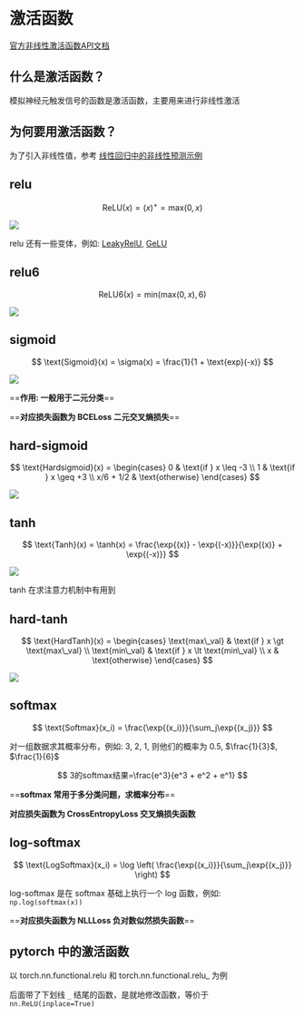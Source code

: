 # 激活函数

[官方非线性激活函数API文档](https://pytorch.org/docs/stable/nn.html#non-linear-activations-weighted-sum-nonlinearity)

## 什么是激活函数？

模拟神经元触发信号的函数是激活函数，主要用来进行非线性激活

## 为何要用激活函数？

为了引入非线性值，参考 [线性回归中的非线性预测示例](../机器学习算法/线性回归/非线性预测示例.py)

## relu

$$
\text{ReLU}(x) = (x)^{+} = \text{max}(0, x)
$$

![](md-img/激活函数_2024-07-25-08-42-59.png)

relu 还有一些变体，例如: [LeakyRelU](https://pytorch.org/docs/stable/generated/torch.nn.LeakyReLU.html), [GeLU](https://pytorch.org/docs/stable/generated/torch.nn.GELU.html)

## relu6

$$
\text{ReLU6}(x) = \text{min}(\text{max}(0, x), 6) 
$$

![](md-img/激活函数_2024-07-25-08-48-02.png)

## sigmoid

$$
\text{Sigmoid}(x) = \sigma(x) = \frac{1}{1 + \text{exp}(-x)}
$$

![](md-img/激活函数_2024-08-08-11-00-31.png)

==**作用: 一般用于二元分类**==

==**对应损失函数为 BCELoss 二元交叉熵损失**==

## hard-sigmoid

$$
\text{Hardsigmoid}(x) =
\begin{cases}
    0 & \text{if } x \leq -3 \\
    1 & \text{if } x \geq +3 \\
    x/6 + 1/2 & \text{otherwise}
\end{cases}
$$

![](md-img/激活函数_2024-08-08-10-44-22.png)

## tanh

$$
\text{Tanh}(x) = \tanh(x) = \frac{\exp{(x)} - \exp{(-x)}}{\exp{(x)} + \exp{(-x)}}
$$

![](md-img/激活函数_2024-08-08-10-45-40.png)

tanh 在求注意力机制中有用到

## hard-tanh

$$
\text{HardTanh}(x) = 
\begin{cases}
\text{max\_val} & \text{if } x \gt \text{max\_val} \\
\text{min\_val} & \text{if } x \lt \text{min\_val} \\
x & \text{otherwise}
\end{cases}
$$

![](md-img/激活函数_2024-08-08-10-46-01.png)

## softmax

$$
\text{Softmax}(x_i) = \frac{\exp{(x_i)}}{\sum_j\exp{(x_j)}}
$$

对一组数据求其概率分布，例如: 3, 2, 1, 则他们的概率为 0.5, $\frac{1}{3}$, $\frac{1}{6}$

$$
3的softmax结果=\frac{e^3}{e^3 + e^2 + e^1}
$$

==**softmax 常用于多分类问题，求概率分布**==

**对应损失函数为 CrossEntropyLoss 交叉熵损失函数**

## log-softmax

$$
\text{LogSoftmax}(x_i) = \log \left( \frac{\exp{(x_i)}}{\sum_j\exp{(x_j)}} \right)
$$

log-softmax 是在 softmax 基础上执行一个 log 函数，例如: `np.log(softmax(x))`

==**对应损失函数为 NLLLoss 负对数似然损失函数**==

## pytorch 中的激活函数

以 torch.nn.functional.relu 和 torch.nn.functional.relu_ 为例

后面带了下划线 `_` 结尾的函数，是就地修改函数，等价于 `nn.ReLU(inplace=True)`